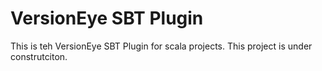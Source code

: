# VersionEye SBT Plugin

This is teh VersionEye SBT Plugin for scala projects. This project is under construtciton. 


